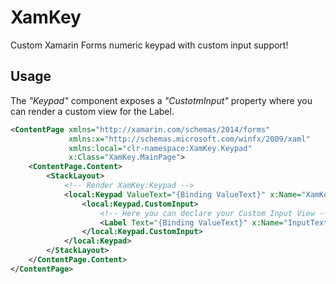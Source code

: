 # XamKey

Custom Xamarin Forms numeric keypad with custom input support!

## Usage

The _"Keypad"_ component exposes a _"CustotmInput"_ property where you can render a custom view for the Label.

```xml
<ContentPage xmlns="http://xamarin.com/schemas/2014/forms"
             xmlns:x="http://schemas.microsoft.com/winfx/2009/xaml"
             xmlns:local="clr-namespace:XamKey.Keypad"
             x:Class="XamKey.MainPage">
    <ContentPage.Content>
        <StackLayout>
            <!-- Render XamKey:Keypad -->
            <local:Keypad ValueText="{Binding ValueText}" x:Name="XamKeypad" HorizontalOptions="FillAndExpand" VerticalOptions="FillAndExpand" >
                <local:Keypad.CustomInput>
                    <!-- Here you can declare your Custom Input View -->
                    <Label Text="{Binding ValueText}" x:Name="InputText" FontSize="48" FontAttributes="Bold" BackgroundColor="White" TextColor="Black" LineBreakMode="NoWrap" VerticalTextAlignment="Center"  />
                </local:Keypad.CustomInput>
            </local:Keypad>
        </StackLayout>
    </ContentPage.Content>
</ContentPage>
```
